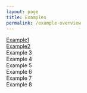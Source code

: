 ```yaml
---
layout: page
title: Examples
permalink: /example-overview
---
```



<div class="grid-container">
  <div class="Example-1 grid-element"><a href="example1.html">Example1</a></div>
  <div class="Example-2 grid-element"><a href="{{ "/example2" | prepend: site.baseurl }}">Example2</a></div>
  <div class="Example-3 grid-element">Example 3</div>
  <div class="Example-4 grid-element">Example 4</div>
  <div class="Example-5 grid-element">Example 5</div>
  <div class="Example-6 grid-element">Example 6</div>
  <div class="Example-7 grid-element">Example 7</div>
  <div class="Example-8 grid-element">Example 8</div>
</div>